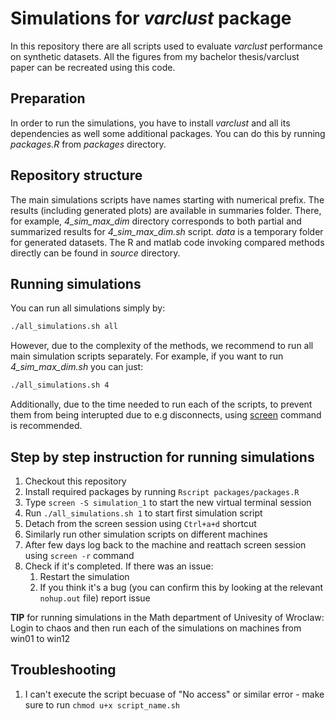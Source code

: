 # Simulations for *varclust* package

In this repository there are all scripts used to evaluate *varclust* performance
on synthetic datasets. All the figures from my bachelor thesis/varclust paper can be recreated using this code.

## Preparation

In order to run the simulations, you have to install *varclust* and all its dependencies as well some additional packages. You can do this by running *packages.R* from *packages* directory.

## Repository structure

The main simulations scripts have names starting with numerical prefix. The results (including generated plots) are available in summaries folder. There, for example, *4_sim_max_dim* directory corresponds to both partial and summarized results for *4_sim_max_dim.sh* script. *data* is a temporary folder for generated datasets. The R and matlab code invoking compared methods directly can be found in *source* directory.

## Running simulations

You can run all simulations simply by:

```bash
./all_simulations.sh all
```

However, due to the complexity of the methods, we recommend to run all main simulation scripts separately. For example, if you want to run *4_sim_max_dim.sh* you can just:

```bash
./all_simulations.sh 4
```

Additionally, due to the time needed to run each of the scripts, to prevent them from being interupted due to e.g disconnects, using [screen](https://linuxize.com/post/how-to-use-linux-screen/) command is recommended.

## Step by step instruction for running simulations 

1. Checkout this repository
1. Install required packages by running `Rscript packages/packages.R`
1. Type `screen -S simulation_1` to start the new virtual terminal session
1. Run `./all_simulations.sh 1` to start first simulation script
1. Detach from the screen session using `Ctrl+a+d` shortcut
1. Similarly run other simulation scripts on different machines
1. After few days log back to the machine and reattach screen session using `screen -r` command
1. Check if it's completed. If there was an issue:
    1. Restart the simulation
    1. If you think it's a bug (you can confirm this by looking at the relevant `nohup.out` file) report issue

**TIP** for running simulations in the Math department of Univesity of Wroclaw:
Login to chaos and then run each of the simulations on machines from win01 to win12

## Troubleshooting

1. I can't execute the script becuase of "No access" or similar error - make sure to run `chmod u+x script_name.sh`
